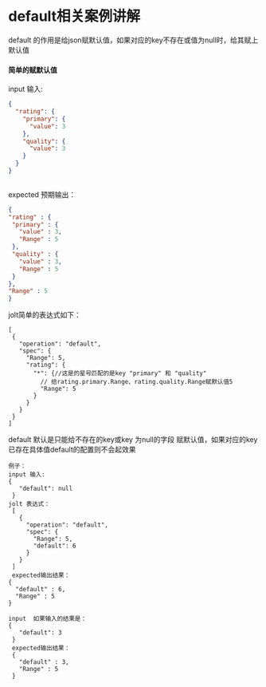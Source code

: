 # default相关案例讲解
default 的作用是给json赋默认值，如果对应的key不存在或值为null时，给其赋上默认值
#### 简单的赋默认值
input 输入:
```json
{
  "rating": {
    "primary": {
      "value": 3
    },
    "quality": {
      "value": 3
    }
  }
}
   
 ```
 expected 预期输出：
   ```json
{
  "rating" : {
    "primary" : {
      "value" : 3,
      "Range" : 5
    },
    "quality" : {
      "value" : 3,
      "Range" : 5
    }
  },
  "Range" : 5
}
  ```
 jolt简单的表达式如下：
 ```
[
  {
    "operation": "default",
    "spec": {
      "Range": 5,
      "rating": {
        "*": {//这是的星号匹配的是key "primary" 和 "quality"
          // 给rating.primary.Range、rating.quality.Range赋默认值5
          "Range": 5
        }
      }
    }
  }
]
```  
default 默认是只能给不存在的key或key 为null的字段 赋默认值，如果对应的key已存在具体值default的配置则不会起效果  
```text
例子：  
input 输入:  
{
   "default": null
 } 
jolt 表达式：
 [
   {
     "operation": "default",
     "spec": {
       "Range": 5,
       "default": 6
     }
   }
 ]    
 expected输出结果：
{
  "default" : 6,
  "Range" : 5
}

input  如果输入的结果是：
{
   "default": 3
 }
 expected输出结果：
 {
   "default" : 3,
   "Range" : 5
 }

```
